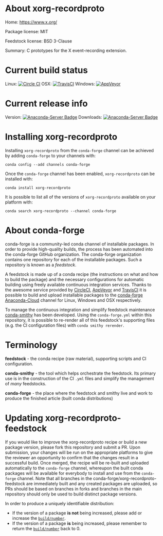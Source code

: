 About xorg-recordproto
======================

Home: https://www.x.org/

Package license: MIT

Feedstock license: BSD 3-Clause

Summary: C prototypes for the X event-recording extension.



Current build status
====================

Linux: [![Circle CI](https://circleci.com/gh/conda-forge/xorg-recordproto-feedstock.svg?style=shield)](https://circleci.com/gh/conda-forge/xorg-recordproto-feedstock)
OSX: [![TravisCI](https://travis-ci.org/conda-forge/xorg-recordproto-feedstock.svg?branch=master)](https://travis-ci.org/conda-forge/xorg-recordproto-feedstock)
Windows: [![AppVeyor](https://ci.appveyor.com/api/projects/status/github/conda-forge/xorg-recordproto-feedstock?svg=True)](https://ci.appveyor.com/project/conda-forge/xorg-recordproto-feedstock/branch/master)

Current release info
====================
Version: [![Anaconda-Server Badge](https://anaconda.org/conda-forge/xorg-recordproto/badges/version.svg)](https://anaconda.org/conda-forge/xorg-recordproto)
Downloads: [![Anaconda-Server Badge](https://anaconda.org/conda-forge/xorg-recordproto/badges/downloads.svg)](https://anaconda.org/conda-forge/xorg-recordproto)

Installing xorg-recordproto
===========================

Installing `xorg-recordproto` from the `conda-forge` channel can be achieved by adding `conda-forge` to your channels with:

```
conda config --add channels conda-forge
```

Once the `conda-forge` channel has been enabled, `xorg-recordproto` can be installed with:

```
conda install xorg-recordproto
```

It is possible to list all of the versions of `xorg-recordproto` available on your platform with:

```
conda search xorg-recordproto --channel conda-forge
```


About conda-forge
=================

conda-forge is a community-led conda channel of installable packages.
In order to provide high-quality builds, the process has been automated into the
conda-forge GitHub organization. The conda-forge organization contains one repository
for each of the installable packages. Such a repository is known as a *feedstock*.

A feedstock is made up of a conda recipe (the instructions on what and how to build
the package) and the necessary configurations for automatic building using freely
available continuous integration services. Thanks to the awesome service provided by
[CircleCI](https://circleci.com/), [AppVeyor](http://www.appveyor.com/)
and [TravisCI](https://travis-ci.org/) it is possible to build and upload installable
packages to the [conda-forge](https://anaconda.org/conda-forge)
[Anaconda-Cloud](http://docs.anaconda.org/) channel for Linux, Windows and OSX respectively.

To manage the continuous integration and simplify feedstock maintenance
[conda-smithy](http://github.com/conda-forge/conda-smithy) has been developed.
Using the ``conda-forge.yml`` within this repository, it is possible to re-render all of
this feedstock's supporting files (e.g. the CI configuration files) with ``conda smithy rerender``.


Terminology
===========

**feedstock** - the conda recipe (raw material), supporting scripts and CI configuration.

**conda-smithy** - the tool which helps orchestrate the feedstock.
                   Its primary use is in the construction of the CI ``.yml`` files
                   and simplify the management of *many* feedstocks.

**conda-forge** - the place where the feedstock and smithy live and work to
                  produce the finished article (built conda distributions)


Updating xorg-recordproto-feedstock
===================================

If you would like to improve the xorg-recordproto recipe or build a new
package version, please fork this repository and submit a PR. Upon submission,
your changes will be run on the appropriate platforms to give the reviewer an
opportunity to confirm that the changes result in a successful build. Once
merged, the recipe will be re-built and uploaded automatically to the
`conda-forge` channel, whereupon the built conda packages will be available for
everybody to install and use from the `conda-forge` channel.
Note that all branches in the conda-forge/xorg-recordproto-feedstock are
immediately built and any created packages are uploaded, so PRs should be based
on branches in forks and branches in the main repository should only be used to
build distinct package versions.

In order to produce a uniquely identifiable distribution:
 * If the version of a package **is not** being increased, please add or increase
   the [``build/number``](http://conda.pydata.org/docs/building/meta-yaml.html#build-number-and-string).
 * If the version of a package **is** being increased, please remember to return
   the [``build/number``](http://conda.pydata.org/docs/building/meta-yaml.html#build-number-and-string)
   back to 0.
